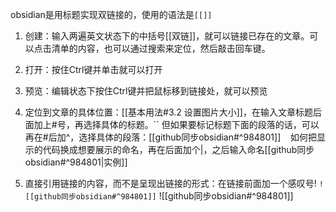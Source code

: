 obsidian是用标题实现双链接的，使用的语法是``[[]]``


1. 创建：输入两遍英文状态下的中括号[[双链]]，就可以链接已存在的文章。可以点击清单的内容，也可以通过搜索来定位，然后敲击回车键。

2. 打开：按住Ctrl键并单击就可以打开

3. 预览：编辑状态下按住Ctrl键并把鼠标移到链接处，就可以预览

4. 定位到文章的具体位置：[[基本用法#3.2 设置图片大小]]，在输入文章标题后面加上#号，再选择具体的标题。``
	但如果要标记标题下面的段落的话，可以再在#后加^，选择具体的段落：[[github同步obsidian#^984801]]    
	如何把显示的代码换成想要展示的命名，再在后面加个|，之后输入命名[[github同步obsidian#^984801|实例]]
  
5. 直接引用链接的内容，而不是呈现出链接的形式：在链接前面加一个感叹号!
	`![[github同步obsidian#^984801]]`
   ![[github同步obsidian#^984801]]
